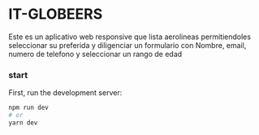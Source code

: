 # IT-GLOBEERS

Este es un aplicativo web responsive que lista aerolineas permitiendoles seleccionar su preferida y diligenciar un formulario con Nombre, email, numero de telefono y seleccionar un rango de edad

### start

First, run the development server:

```bash
npm run dev
# or
yarn dev
```
